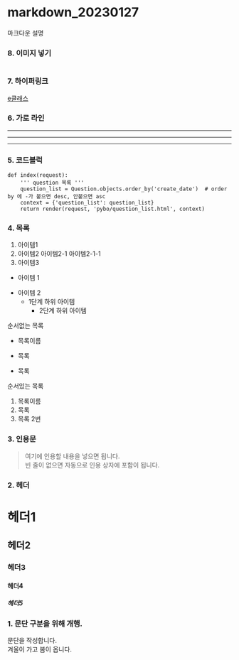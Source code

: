 # markdown_20230127
마크다운 설명

### 8. 이미지 넣기
![]()

### 7. 하이퍼링크
[e클래스](https://cafe.daum.net/pcwk "e클래스의 cafe입니다.")

### 6. 가로 라인
---
***
-------

### 5. 코드블럭
```
def index(request):
    ''' question 목록 '''
    question_list = Question.objects.order_by('create_date')  # order by 에 -가 붙으면 desc, 안붙으면 asc
    context = {'question_list': question_list}
    return render(request, 'pybo/question_list.html', context)
```

### 4. 목록
1. 아이템1
2. 아이템2
        아이템2-1
                아이템2-1-1
4. 아이템3

- 아이템 1
+ 아이템 2
  - 1단계 하위 아이템
    * 2단계 하위 아이템  

순서없는 목록
* 목록이름
- 목록
+ 목록

순서있는 목록
1. 목록이름
2. 목록
3. 목록 2번

### 3. 인용문
> 여기에 인용할 내용을 넣으면 됩니다.\
> 빈 줄이 없으면 자동으로 인용 상자에 포함이 됩니다.

### 2. 헤더
# 헤더1
## 헤더2
### 헤더3
#### 헤더4
##### 헤더5

### 1. 문단 구분을 위해 개행.
문단을 작성합니다.\
겨울이 가고 봄이 옵니다.
